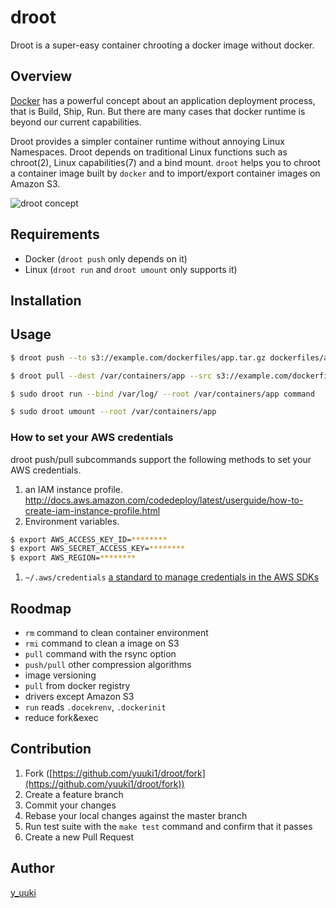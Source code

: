 droot
=====

Droot is a super-easy container chrooting a docker image without docker.

## Overview

[Docker](https://www.docker.com) has a powerful concept about an application deployment process, that is Build, Ship, Run. But there are many cases that docker runtime is beyond our current capabilities.

Droot provides a simpler container runtime without annoying Linux Namespaces. Droot depends on traditional Linux functions such as chroot(2), Linux capabilities(7) and a bind mount. `droot` helps you to chroot a container image built by `docker` and to import/export container images on Amazon S3.

![droot concept](http://cdn-ak.f.st-hatena.com/images/fotolife/y/y_uuki/20151129/20151129193210.png?1448793174)

## Requirements

- Docker (`droot push` only depends on it)
- Linux (`droot run` and `droot umount` only supports it)

## Installation

## Usage

```bash
$ droot push --to s3://example.com/dockerfiles/app.tar.gz dockerfiles/app
```

```bash
$ droot pull --dest /var/containers/app --src s3://example.com/dockerfiles/app.tar.gz
```

```bash
$ sudo droot run --bind /var/log/ --root /var/containers/app command
```

```bash
$ sudo droot umount --root /var/containers/app
```

### How to set your AWS credentials

droot push/pull subcommands support the following methods to set your AWS credentials.

1. an IAM instance profile. http://docs.aws.amazon.com/codedeploy/latest/userguide/how-to-create-iam-instance-profile.html
1. Environment variables.

```bash
$ export AWS_ACCESS_KEY_ID=********
$ export AWS_SECRET_ACCESS_KEY=********
$ export AWS_REGION=********
```

1. `~/.aws/credentials` [a standard to manage credentials in the AWS SDKs](http://blogs.aws.amazon.com/security/post/Tx3D6U6WSFGOK2H/A-New-and-Standardized-Way-to-Manage-Credentials-in-the-AWS-SDKs)

## Roodmap

- `rm` command to clean container environment
- `rmi` command to clean a image on S3
- `pull` command with the rsync option
- `push/pull` other compression algorithms
- image versioning
- `pull` from docker registry
- drivers except Amazon S3
- `run` reads `.docekrenv`, `.dockerinit`
- reduce fork&exec

## Contribution

1. Fork ([https://github.com/yuuki1/droot/fork](https://github.com/yuuki1/droot/fork))
1. Create a feature branch
1. Commit your changes
1. Rebase your local changes against the master branch
1. Run test suite with the `make test` command and confirm that it passes
1. Create a new Pull Request

## Author

[y_uuki](https://github.com/yuuki1)
